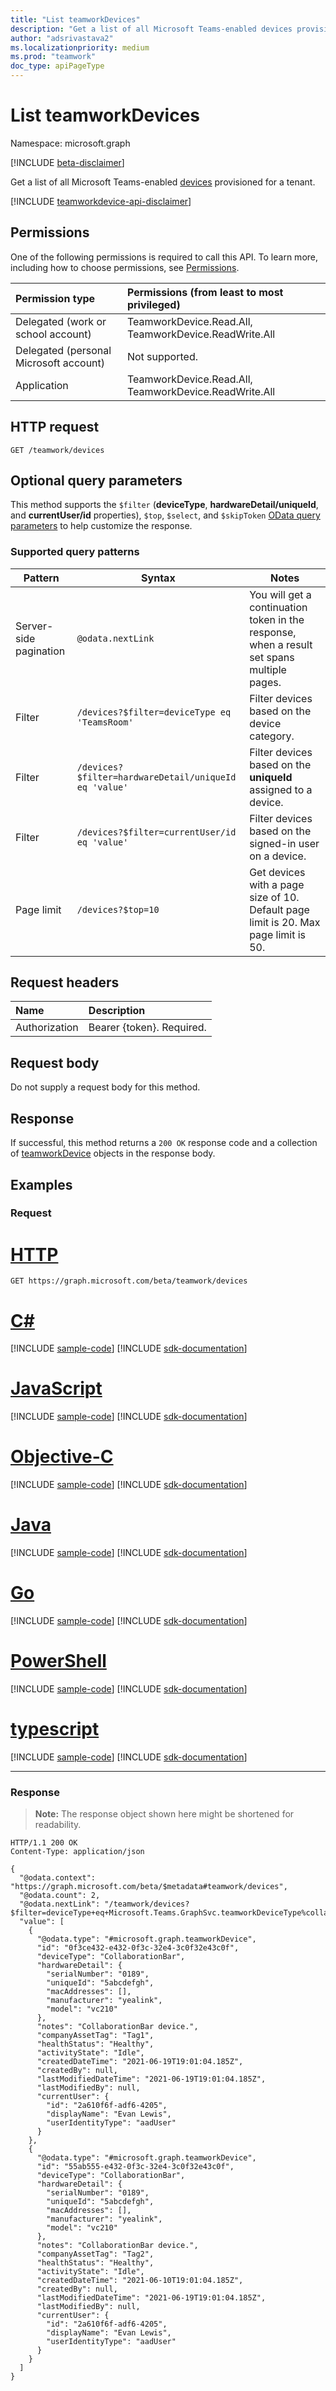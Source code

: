 ```yaml
---
title: "List teamworkDevices"
description: "Get a list of all Microsoft Teams-enabled devices provisioned for a tenant."
author: "adsrivastava2"
ms.localizationpriority: medium
ms.prod: "teamwork"
doc_type: apiPageType
---
```


# List teamworkDevices
Namespace: microsoft.graph

[!INCLUDE [beta-disclaimer](../../includes/beta-disclaimer.md)]

Get a list of all Microsoft Teams-enabled [devices](../resources/teamworkdevice.md) provisioned for a tenant.

[!INCLUDE [teamworkdevice-api-disclaimer](../../includes/teamworkdevice-api-disclaimer.md)]

## Permissions
One of the following permissions is required to call this API. To learn more, including how to choose permissions, see [Permissions](/graph/permissions-reference).

|Permission type|Permissions (from least to most privileged)|
|:---|:---|
|Delegated (work or school account)|TeamworkDevice.Read.All, TeamworkDevice.ReadWrite.All|
|Delegated (personal Microsoft account)|Not supported.|
|Application|TeamworkDevice.Read.All, TeamworkDevice.ReadWrite.All|

## HTTP request

<!-- {
  "blockType": "ignored"
}
-->
``` http
GET /teamwork/devices
```

## Optional query parameters
This method supports the `$filter` (**deviceType**, **hardwareDetail/uniqueId**, and **currentUser/id** properties), `$top`, `$select`, and `$skipToken` [OData query parameters](/graph/query-parameters) to help customize the response.

### Supported query patterns

| Pattern                | Syntax                                 | Notes |
| ---------------------- | -------------------------------------- | ----- |
| Server-side pagination | `@odata.nextLink`                      | You will get a continuation token in the response, when a result set spans multiple pages. |
| Filter                 | `/devices?$filter=deviceType eq 'TeamsRoom'` | Filter devices based on the device category. |
| Filter                 | `/devices?$filter=hardwareDetail/uniqueId eq 'value'` | Filter devices based on the **uniqueId** assigned to a device. |
| Filter                 | `/devices?$filter=currentUser/id eq 'value'` |  Filter devices based on the signed-in user on a device.|
| Page limit             | `/devices?$top=10` | Get devices with a page size of 10. Default page limit is 20. Max page limit is 50. |

## Request headers
|Name|Description|
|:---|:---|
|Authorization|Bearer {token}. Required.|

## Request body
Do not supply a request body for this method.

## Response

If successful, this method returns a `200 OK` response code and a collection of [teamworkDevice](../resources/teamworkdevice.md) objects in the response body.

## Examples

### Request

# [HTTP](#tab/http)
<!-- {
  "blockType": "request",
  "name": "list_teamworkdevice"
}
-->
``` http
GET https://graph.microsoft.com/beta/teamwork/devices
```
# [C#](#tab/csharp)
[!INCLUDE [sample-code](../includes/snippets/csharp/list-teamworkdevice-csharp-snippets.md)]
[!INCLUDE [sdk-documentation](../includes/snippets/snippets-sdk-documentation-link.md)]

# [JavaScript](#tab/javascript)
[!INCLUDE [sample-code](../includes/snippets/javascript/list-teamworkdevice-javascript-snippets.md)]
[!INCLUDE [sdk-documentation](../includes/snippets/snippets-sdk-documentation-link.md)]

# [Objective-C](#tab/objc)
[!INCLUDE [sample-code](../includes/snippets/objc/list-teamworkdevice-objc-snippets.md)]
[!INCLUDE [sdk-documentation](../includes/snippets/snippets-sdk-documentation-link.md)]

# [Java](#tab/java)
[!INCLUDE [sample-code](../includes/snippets/java/list-teamworkdevice-java-snippets.md)]
[!INCLUDE [sdk-documentation](../includes/snippets/snippets-sdk-documentation-link.md)]

# [Go](#tab/go)
[!INCLUDE [sample-code](../includes/snippets/go/list-teamworkdevice-go-snippets.md)]
[!INCLUDE [sdk-documentation](../includes/snippets/snippets-sdk-documentation-link.md)]

# [PowerShell](#tab/powershell)
[!INCLUDE [sample-code](../includes/snippets/powershell/list-teamworkdevice-powershell-snippets.md)]
[!INCLUDE [sdk-documentation](../includes/snippets/snippets-sdk-documentation-link.md)]

# [typescript](#tab/typescript)
[!INCLUDE [sample-code](../includes/snippets/typescript/list-teamworkdevice-typescript-snippets.md)]
[!INCLUDE [sdk-documentation](../includes/snippets/snippets-sdk-documentation-link.md)]

---



### Response
>**Note:** The response object shown here might be shortened for readability.
<!-- {
  "blockType": "response",
  "truncated": true,
  "@odata.type": "microsoft.graph.teamworkDevice",
  "isCollection": true
}
-->
``` http
HTTP/1.1 200 OK
Content-Type: application/json

{
  "@odata.context": "https://graph.microsoft.com/beta/$metadata#teamwork/devices",
  "@odata.count": 2,
  "@odata.nextLink": "/teamwork/devices?$filter=deviceType+eq+Microsoft.Teams.GraphSvc.teamworkDeviceType%collaborationBar%27&$top=2&$skiptoken=%2bRID%3a~z9snAP1BE88Zlz0AAAAADg%3d%3d%23RT%3a1%23TRC%3a3%23RTD%3auCNd2ZP%2fZ5zLgoPeFGRGBTMxMzIuMTcuMzJVMTY7NTc7MjEvNTozNjEyM1sA%23ISV%3a2%23IEO%3a65551%23QCF%3a4%23FPC%3aAggBAAAAADgAAPcAAAAAOAAAAQAAAAA4AAACADiI9AAAAAA4AAACABCP9QAAAAA4AAAEAFEu4AD2AAAAADgAAAQANoXZkfcAAAAAOAAABAAlgIiK",
  "value": [
    {
      "@odata.type": "#microsoft.graph.teamworkDevice",
      "id": "0f3ce432-e432-0f3c-32e4-3c0f32e43c0f",
      "deviceType": "CollaborationBar",
      "hardwareDetail": {
        "serialNumber": "0189",
        "uniqueId": "5abcdefgh",
        "macAddresses": [],
        "manufacturer": "yealink",
        "model": "vc210"
      },
      "notes": "CollaborationBar device.",
      "companyAssetTag": "Tag1",
      "healthStatus": "Healthy",
      "activityState": "Idle",
      "createdDateTime": "2021-06-19T19:01:04.185Z",
      "createdBy": null,
      "lastModifiedDateTime": "2021-06-19T19:01:04.185Z",
      "lastModifiedBy": null,
      "currentUser": {
        "id": "2a610f6f-adf6-4205",
        "displayName": "Evan Lewis",
        "userIdentityType": "aadUser"
      }
    },
    {
      "@odata.type": "#microsoft.graph.teamworkDevice",
      "id": "55ab555-e432-0f3c-32e4-3c0f32e43c0f",
      "deviceType": "CollaborationBar",
      "hardwareDetail": {
        "serialNumber": "0189",
        "uniqueId": "5abcdefgh",
        "macAddresses": [],
        "manufacturer": "yealink",
        "model": "vc210"
      },
      "notes": "CollaborationBar device.",
      "companyAssetTag": "Tag2",
      "healthStatus": "Healthy",
      "activityState": "Idle",
      "createdDateTime": "2021-06-10T19:01:04.185Z",
      "createdBy": null,
      "lastModifiedDateTime": "2021-06-19T19:01:04.185Z",
      "lastModifiedBy": null,
      "currentUser": {
        "id": "2a610f6f-adf6-4205",
        "displayName": "Evan Lewis",
        "userIdentityType": "aadUser"
      }
    }
  ]
}
```

